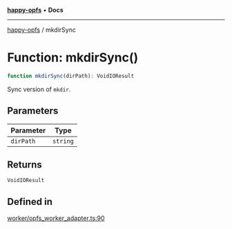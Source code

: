 [**happy-opfs**](../README.md) • **Docs**

***

[happy-opfs](../README.md) / mkdirSync

# Function: mkdirSync()

```ts
function mkdirSync(dirPath): VoidIOResult
```

Sync version of `mkdir`.

## Parameters

| Parameter | Type |
| ------ | ------ |
| `dirPath` | `string` |

## Returns

`VoidIOResult`

## Defined in

[worker/opfs\_worker\_adapter.ts:90](https://github.com/JiangJie/happy-opfs/blob/b6f122787c0a1042b0551ee35b286e55a132e2d7/src/worker/opfs_worker_adapter.ts#L90)

